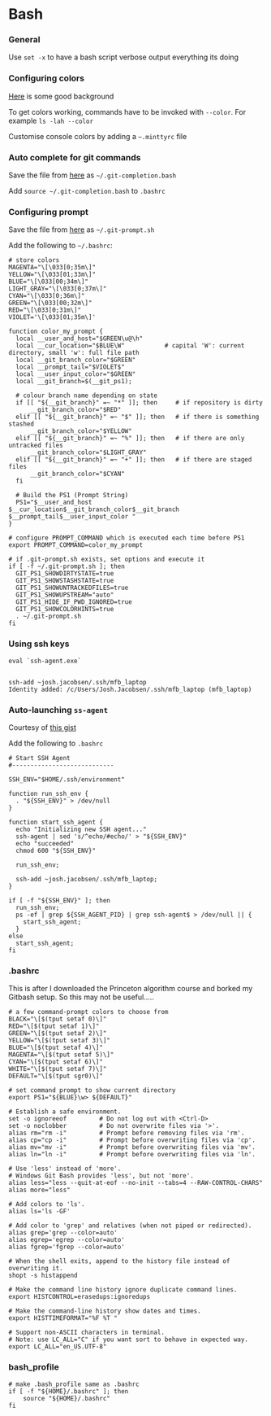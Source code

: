 # Bash

### General 

Use `set -x` to have a bash script verbose output everything its doing

### Configuring colors
[Here](https://misc.flogisoft.com/bash/tip_colors_and_formatting) is some good background 

To get colors working, commands have to be invoked with `--color`. For example `ls -lah --color`

Customise console colors by adding a `~.minttyrc` file

### Auto complete for git commands 
Save the file from [here](https://github.com/git/git/blob/master/contrib/completion/git-completion.bash) as `~/.git-completion.bash`

Add `source ~/.git-completion.bash` to `.bashrc`

### Configuring prompt
Save the file from [here](https://github.com/git/git/blob/master/contrib/completion/git-prompt.sh) as `~/.git-prompt.sh`

Add the following to `~/.bashrc`:

```
# store colors
MAGENTA="\[\033[0;35m\]"
YELLOW="\[\033[01;33m\]"
BLUE="\[\033[00;34m\]"
LIGHT_GRAY="\[\033[0;37m\]"
CYAN="\[\033[0;36m\]"
GREEN="\[\033[00;32m\]"
RED="\[\033[0;31m\]"
VIOLET='\[\033[01;35m\]'
 
function color_my_prompt {
  local __user_and_host="$GREEN\u@\h"
  local __cur_location="$BLUE\W"           # capital 'W': current directory, small 'w': full file path
  local __git_branch_color="$GREEN"
  local __prompt_tail="$VIOLET$"
  local __user_input_color="$GREEN"
  local __git_branch=$(__git_ps1); 
  
  # colour branch name depending on state
  if [[ "${__git_branch}" =~ "*" ]]; then     # if repository is dirty
      __git_branch_color="$RED"
  elif [[ "${__git_branch}" =~ "$" ]]; then   # if there is something stashed
      __git_branch_color="$YELLOW"
  elif [[ "${__git_branch}" =~ "%" ]]; then   # if there are only untracked files
      __git_branch_color="$LIGHT_GRAY"
  elif [[ "${__git_branch}" =~ "+" ]]; then   # if there are staged files
      __git_branch_color="$CYAN"
  fi
   
  # Build the PS1 (Prompt String)
  PS1="$__user_and_host $__cur_location$__git_branch_color$__git_branch $__prompt_tail$__user_input_color "
}
 
# configure PROMPT_COMMAND which is executed each time before PS1
export PROMPT_COMMAND=color_my_prompt
 
# if .git-prompt.sh exists, set options and execute it
if [ -f ~/.git-prompt.sh ]; then
  GIT_PS1_SHOWDIRTYSTATE=true
  GIT_PS1_SHOWSTASHSTATE=true
  GIT_PS1_SHOWUNTRACKEDFILES=true
  GIT_PS1_SHOWUPSTREAM="auto"
  GIT_PS1_HIDE_IF_PWD_IGNORED=true
  GIT_PS1_SHOWCOLORHINTS=true
  . ~/.git-prompt.sh
fi
```




### Using ssh keys

```
eval `ssh-agent.exe`


ssh-add ~josh.jacobsen/.ssh/mfb_laptop
Identity added: /c/Users/Josh.Jacobsen/.ssh/mfb_laptop (mfb_laptop)
```

### Auto-launching `ss-agent`
Courtesy of [this gist](https://gist.github.com/bsara/5c4d90db3016814a3d2fe38d314f9c23)

Add the following to `.bashrc`

```
# Start SSH Agent
#----------------------------

SSH_ENV="$HOME/.ssh/environment"

function run_ssh_env {
  . "${SSH_ENV}" > /dev/null
}

function start_ssh_agent {
  echo "Initializing new SSH agent..."
  ssh-agent | sed 's/^echo/#echo/' > "${SSH_ENV}"
  echo "succeeded"
  chmod 600 "${SSH_ENV}"

  run_ssh_env;

  ssh-add ~josh.jacobsen/.ssh/mfb_laptop;
}

if [ -f "${SSH_ENV}" ]; then
  run_ssh_env;
  ps -ef | grep ${SSH_AGENT_PID} | grep ssh-agent$ > /dev/null || {
    start_ssh_agent;
  }
else
  start_ssh_agent;
fi
```





### .bashrc
This is after I downloaded the Princeton algorithm course and borked my Gitbash setup. So this may not be useful.....

```
# a few command-prompt colors to choose from
BLACK="\[$(tput setaf 0)\]"
RED="\[$(tput setaf 1)\]"
GREEN="\[$(tput setaf 2)\]"
YELLOW="\[$(tput setaf 3)\]"
BLUE="\[$(tput setaf 4)\]"
MAGENTA="\[$(tput setaf 5)\]"
CYAN="\[$(tput setaf 6)\]"
WHITE="\[$(tput setaf 7)\]"
DEFAULT="\[$(tput sgr0)\]"

# set command prompt to show current directory
export PS1="${BLUE}\w> ${DEFAULT}"

# Establish a safe environment.
set -o ignoreeof         # Do not log out with <Ctrl-D>
set -o noclobber         # Do not overwrite files via '>'.
alias rm="rm -i"         # Prompt before removing files via 'rm'.
alias cp="cp -i"         # Prompt before overwriting files via 'cp'.
alias mv="mv -i"         # Prompt before overwriting files via 'mv'.
alias ln="ln -i"         # Prompt before overwriting files via 'ln'.

# Use 'less' instead of 'more'.
# Windows Git Bash provides 'less', but not 'more'.
alias less="less --quit-at-eof --no-init --tabs=4 --RAW-CONTROL-CHARS"
alias more="less"

# Add colors to 'ls'.
alias ls='ls -GF'

# Add color to 'grep' and relatives (when not piped or redirected).
alias grep='grep --color=auto'
alias egrep='egrep --color=auto'
alias fgrep='fgrep --color=auto'

# When the shell exits, append to the history file instead of overwriting it.
shopt -s histappend

# Make the command line history ignore duplicate command lines.
export HISTCONTROL=erasedups:ignoredups

# Make the command-line history show dates and times.
export HISTTIMEFORMAT="%F %T "

# Support non-ASCII characters in terminal.
# Note: use LC_ALL="C" if you want sort to behave in expected way.
export LC_ALL="en_US.UTF-8"
```

### bash_profile
```
# make .bash_profile same as .bashrc
if [ -f "${HOME}/.bashrc" ]; then
    source "${HOME}/.bashrc"
fi

```
